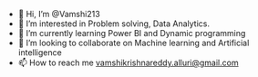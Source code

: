 - 👋 Hi, I’m @Vamshi213
- 👀 I’m interested in Problem solving, Data Analytics.
- 🌱 I’m currently learning Power BI and Dynamic programming
- 💞️ I’m looking to collaborate on Machine learning and Artificial intelligence
- 📫 How to reach me vamshikrishnareddy.alluri@gmail.com

<!---
Vamshi213/Vamshi213 is a ✨ special ✨ repository because its `README.md` (this file) appears on your GitHub profile.
You can click the Preview link to take a look at your changes.
--->
